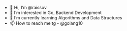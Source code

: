 - 👋 Hi, I’m @raissov
- 👀 I’m interested in Go, Backend Development
- 🌱 I’m currently learning Algorithms and Data Structures
- 📫 How to reach me tg - @golang10

<!---
raissov/raissov is a ✨ special ✨ repository because its `README.md` (this file) appears on your GitHub profile.
You can click the Preview link to take a look at your changes.
--->
